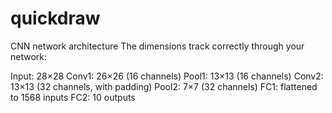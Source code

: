 # quickdraw
CNN network architecture
The dimensions track correctly through your network:

Input: 28×28
Conv1: 26×26 (16 channels)
Pool1: 13×13 (16 channels)
Conv2: 13×13 (32 channels, with padding)
Pool2: 7×7 (32 channels)
FC1: flattened to 1568 inputs
FC2: 10 outputs
